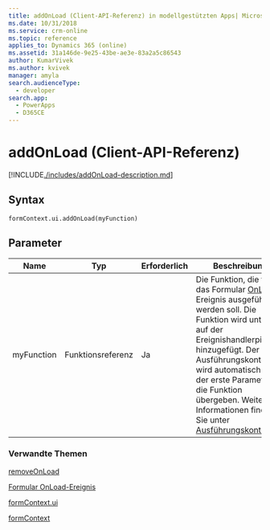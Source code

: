```yaml
---
title: addOnLoad (Client-API-Referenz) in modellgestützten Apps| MicrosoftDocs
ms.date: 10/31/2018
ms.service: crm-online
ms.topic: reference
applies_to: Dynamics 365 (online)
ms.assetid: 31a146de-9e25-43be-ae3e-83a2a5c86543
author: KumarVivek
ms.author: kvivek
manager: amyla
search.audienceType:
  - developer
search.app:
  - PowerApps
  - D365CE
---
```

# <a name="addonload-client-api-reference"></a>addOnLoad (Client-API-Referenz)



[!INCLUDE[./includes/addOnLoad-description.md](./includes/addOnLoad-description.md)]

## <a name="syntax"></a>Syntax

`formContext.ui.addOnLoad(myFunction)`

## <a name="parameter"></a>Parameter

|Name|Typ|Erforderlich|Beschreibung|
|--|--|--|--|
|myFunction|Funktionsreferenz|Ja|Die Funktion, die für das Formular [OnLoad](../events/form-onload.md)-Ereignis ausgeführt werden soll.  Die Funktion wird unten auf der Ereignishandlerpipeline hinzugefügt. Der Ausführungskontext wird automatisch als der erste Parameter für die Funktion übergeben. Weitere Informationen finden Sie unter [Ausführungskontex](../../clientapi-execution-context.md).|

### <a name="related-topics"></a>Verwandte Themen

[removeOnLoad](removeOnLoad.md)

[Formular OnLoad-Ereignis](../events/form-onload.md)

[formContext.ui](../formContext-ui.md)

[formContext](../../clientapi-form-context.md)

